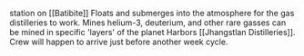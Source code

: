 station on [[Batibite]]
Floats and submerges into the atmosphere for the gas distilleries to work. Mines helium-3, deuterium, and other rare gasses can be mined in specific 'layers' of the planet
Harbors [[Jhangstlan Distilleries]].
Crew will happen to arrive just before another week cycle.